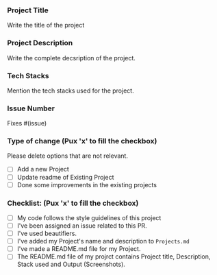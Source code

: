 ### Project Title

Write the title of the project

### Project Description

Write the complete decsription of the project.

### Tech Stacks

Mention the tech stacks used for the project.

### Issue Number
Fixes #(issue)

### Type of change  (Pux 'x' to fill the checkbox)

Please delete options that are not relevant.

- [ ] Add a new Project 
- [ ] Update readme of Existing Project
- [ ] Done some improvements in the existing projects

### Checklist: (Pux 'x' to fill the checkbox)

- [ ] My code follows the style guidelines of this project
- [ ] I've been assigned an issue related to this PR.
- [ ] I've used beautifiers.
- [ ] I've added my Project's name and description to `Projects.md`
- [ ] I've made a README.md file for my Project.
- [ ] The README.md file of my projrct contains Project title, Description, Stack used and Output (Screenshots).
